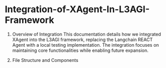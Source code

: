 # Integration-of-XAgent-In-L3AGI-Framework

1. Overview of Integration
This documentation details how we integrated XAgent into the L3AGI framework, replacing the Langchain REACT Agent with a local testing implementation. The integration focuses on maintaining core functionalities while enabling future expansion.

2. File Structure and Components
